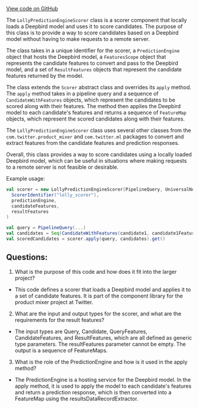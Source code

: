 [View code on GitHub](https://github.com/misbahsy/the-algorithm/product-mixer/component-library/src/main/scala/com/twitter/product_mixer/component_library/scorer/deepbird/LollyPredictionEngineScorer.scala)

The `LollyPredictionEngineScorer` class is a scorer component that locally loads a Deepbird model and uses it to score candidates. The purpose of this class is to provide a way to score candidates based on a Deepbird model without having to make requests to a remote server. 

The class takes in a unique identifier for the scorer, a `PredictionEngine` object that hosts the Deepbird model, a `FeaturesScope` object that represents the candidate features to convert and pass to the Deepbird model, and a set of `ResultFeatures` objects that represent the candidate features returned by the model. 

The class extends the `Scorer` abstract class and overrides its `apply` method. The `apply` method takes in a pipeline query and a sequence of `CandidateWithFeatures` objects, which represent the candidates to be scored along with their features. The method then applies the Deepbird model to each candidate's features and returns a sequence of `FeatureMap` objects, which represent the scored candidates along with their features. 

The `LollyPredictionEngineScorer` class uses several other classes from the `com.twitter.product_mixer` and `com.twitter.ml` packages to convert and extract features from the candidate features and prediction responses. 

Overall, this class provides a way to score candidates using a locally loaded Deepbird model, which can be useful in situations where making requests to a remote server is not feasible or desirable. 

Example usage:

```scala
val scorer = new LollyPredictionEngineScorer[PipelineQuery, UniversalNoun[Any], BaseDataRecordFeature[PipelineQuery, _], BaseDataRecordFeature[UniversalNoun[Any], _], BaseDataRecordFeature[UniversalNoun[Any], _]](
  ScorerIdentifier("lolly_scorer"),
  predictionEngine,
  candidateFeatures,
  resultFeatures
)

val query = PipelineQuery(...)
val candidates = Seq(CandidateWithFeatures(candidate1, candidate1Features), CandidateWithFeatures(candidate2, candidate2Features))
val scoredCandidates = scorer.apply(query, candidates).get()
```
## Questions: 
 1. What is the purpose of this code and how does it fit into the larger project? 
- This code defines a scorer that loads a Deepbird model and applies it to a set of candidate features. It is part of the component library for the product mixer project at Twitter.

2. What are the input and output types for the scorer, and what are the requirements for the result features? 
- The input types are Query, Candidate, QueryFeatures, CandidateFeatures, and ResultFeatures, which are all defined as generic type parameters. The resultFeatures parameter cannot be empty. The output is a sequence of FeatureMaps.

3. What is the role of the PredictionEngine and how is it used in the apply method? 
- The PredictionEngine is a hosting service for the Deepbird model. In the apply method, it is used to apply the model to each candidate's features and return a prediction response, which is then converted into a FeatureMap using the resultsDataRecordExtractor.